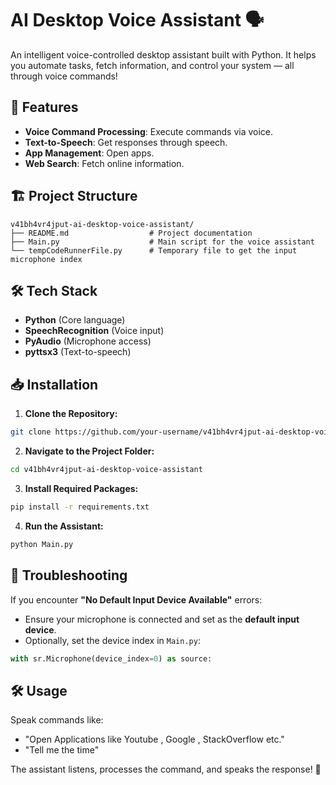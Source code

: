 # AI Desktop Voice Assistant 🗣️

An intelligent voice-controlled desktop assistant built with Python. It helps you automate tasks, fetch information, and control your system — all through voice commands!

## 🚀 Features
- **Voice Command Processing**: Execute commands via voice.
- **Text-to-Speech**: Get responses through speech.
- **App Management**: Open apps.
- **Web Search**: Fetch online information.


## 🏗️ Project Structure
```
v41bh4vr4jput-ai-desktop-voice-assistant/
├── README.md                  # Project documentation
├── Main.py                    # Main script for the voice assistant
└── tempCodeRunnerFile.py      # Temporary file to get the input microphone index
```

## 🛠️ Tech Stack
- **Python** (Core language)
- **SpeechRecognition** (Voice input)
- **PyAudio** (Microphone access)
- **pyttsx3** (Text-to-speech)

## 📥 Installation
1. **Clone the Repository:**
```bash
git clone https://github.com/your-username/v41bh4vr4jput-ai-desktop-voice-assistant.git
```
2. **Navigate to the Project Folder:**
```bash
cd v41bh4vr4jput-ai-desktop-voice-assistant
```
3. **Install Required Packages:**
```bash
pip install -r requirements.txt
```
4. **Run the Assistant:**
```bash
python Main.py
```

## 🧠 Troubleshooting
If you encounter **"No Default Input Device Available"** errors:
- Ensure your microphone is connected and set as the **default input device**.
- Optionally, set the device index in `Main.py`:
```python
with sr.Microphone(device_index=0) as source:
```

## 🛠️ Usage
Speak commands like:
- "Open Applications like Youtube , Google , StackOverflow etc."
- "Tell me the time"

The assistant listens, processes the command, and speaks the response! 🎯






